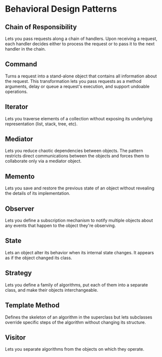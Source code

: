 # Behavioral Design Patterns

## Chain of Responsibility

Lets you pass requests along a chain of handlers. Upon receiving a request, each handler decides either 
to process the request or to pass it to the next handler in the chain.

## Command

Turns a request into a stand-alone object that contains all information about the request. This
transformation lets you pass requests as a method arguments, delay or queue a request's execution,
and support undoable operations.

## Iterator

Lets you traverse elements of a collection without exposing its underlying representation (list, stack, 
tree, etc).

## Mediator

Lets you reduce chaotic dependencies between objects. The pattern restricts direct communications between
the objects and forces them to collaborate only via a mediator object.

## Memento

Lets you save and restore the previous state of an object without revealing the details of its
implementation.

## Observer

Lets you define a subscription mechanism to notify multiple objects about any events that happen to the
object they're observing.

## State

Lets an object alter its behavior when its internal state changes. It appears as if the object changed
its class.

## Strategy

Lets you define a family of algorithms, put each of them into a separate class, and make their objects
interchangeable.

## Template Method

Defines the skeleton of an algorithm in the superclass but lets subclasses override specific steps of the
algorithm without changing its structure.

## Visitor

Lets you separate algorithms from the objects on which they operate.